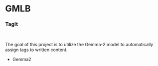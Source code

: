 # GMLB

### TagIt

<br>

The goal of this project is to utilize the Gemma-2 model to automatically assign tags to written content.
-  Gemma2
